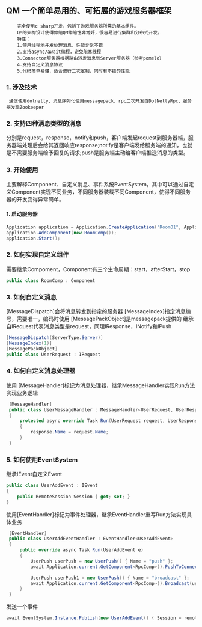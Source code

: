 ## QM 一个简单易用的、可拓展的游戏服务器框架
        完全使用c sharp开发，包括了游戏服务器所需的基本组件。
        QM的架构设计使得伸缩QM伸缩性非常好，很容易进行集群和分布式开发。
        特性：
        1.使用线程池并发处理消息，性能非常不错
        2.支持async/await编程，避免阻塞线程
        3.Connector服务器根据路由转发消息到Server服务器（参考pomelo）
        4.支持自定义消息协议
        5.代码简单易懂，适合进行二次定制，同时有不错的性能
### 1. 涉及技术
     通信使用dotnetty、消息序列化使用messagepack、rpc二次开发自DotNettyRpc、服务器发现Zookeeper
### 2. 支持四种消息类型的消息
分别是request，response，notify和push，客户端发起request到服务器端，服务器端处理后会给其返回响应response;notify是客户端发给服务端的通知，也就是不需要服务端给予回复的请求;push是服务端主动给客户端推送消息的类型。
### 3. 开始使用
  主要解释Component、自定义消息、事件系统EventSystem，其中可以通过自定义Component实现不同业务，不同服务器装载不同Component，使得不同服务器的开发变得异常简单。
  #### 1. 启动服务器

```csharp 
Application application = Application.CreateApplication("Room01", Application.Server, 9999);
application.AddComponent(new RoomComp());
application.Start();
```
  ### 2. 如何实现自定义组件
  需要继承Compoment，Component有三个生命周期：start，afterStart，stop
```csharp 
public class RoomComp : Component
```
  ### 3. 如何自定义消息
  [MessageDispatch]会将消息转发到指定的服务器
  [MessageIndex]指定消息编号，需要唯一，编码时使用
  [MessagePackObject]是messagepack提供的
  继承自IRequest代表消息类型是request，同理IResponse，INotify和IPush

```csharp 
[MessageDispatch(ServerType.Server)]
[MessageIndex(1)]
[MessagePackObject]
public class UserRequest : IRequest
```
### 4. 如何自定义消息处理器
   使用 [MessageHandler]标记为消息处理器，继承MessageHandler实现Run方法实现业务逻辑
```csharp 
 [MessageHandler]
 public class UserMessageHandler : MessageHandler<UserRequest, UserResponse>
 {
     protected async override Task Run(UserRequest request, UserResponse response, ISession session)
     {
         response.Name = request.Name;
     }
 }
```
### 5. 如何使用EventSystem
  继承IEvent自定义Event
```csharp 
public class UserAddEvent : IEvent
{
    public RemoteSession Session { get; set; }
}
```
  使用[EventHandler]标记为事件处理器，继承EventHandler重写Run方法实现具体业务
```csharp 
 [EventHandler]
 public class UserAddEventHandler : EventHandler<UserAddEvent>
 {
     public override async Task Run(UserAddEvent e)
     {
         UserPush userPush = new UserPush() { Name = "push" };
         await Application.current.GetComponent<RpcComp>().PushToConnector(userPush, e.Session.serverId, e.Session.Sid);

         UserPush userPush1 = new UserPush() { Name = "broadcast" };
         await Application.current.GetComponent<RpcComp>().Broadcast(userPush1);
     }
 }
```
  发送一个事件
```csharp
await EventSystem.Instance.Publish(new UserAddEvent() { Session = remoteSession });
```